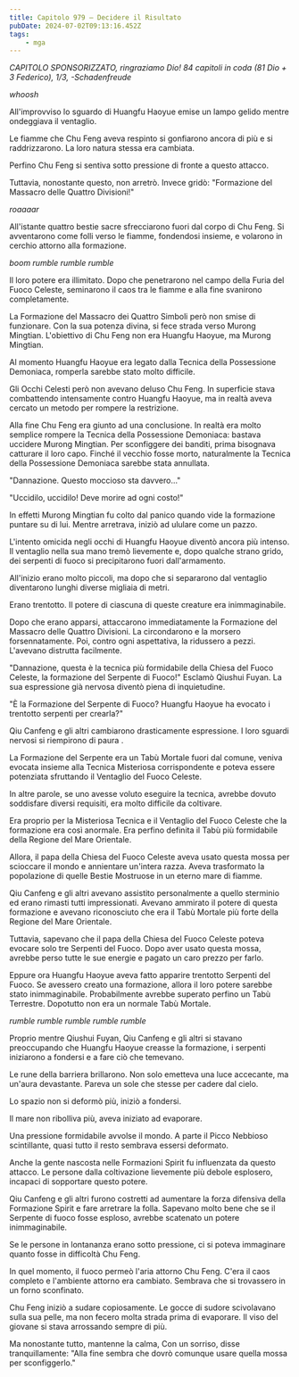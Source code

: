 ```yaml
---
title: Capitolo 979 – Decidere il Risultato
pubDate: 2024-07-02T09:13:16.452Z
tags:
    - mga
---
```



<em>CAPITOLO SPONSORIZZATO, ringraziamo Dio!
84 capitoli in coda (81 Dio + 3 Federico), 1/3,
-Schadenfreude</em>


*whoosh*


All'improvviso lo sguardo di Huangfu Haoyue emise un lampo gelido mentre ondeggiava il ventaglio.


Le fiamme che Chu Feng aveva respinto si gonfiarono ancora di più e si raddrizzarono. La loro natura stessa era cambiata.


Perfino Chu Feng si sentiva sotto pressione di fronte a questo attacco.


Tuttavia, nonostante questo, non arretrò. Invece gridò: "Formazione del Massacro delle Quattro Divisioni!"


*roaaaar*


All'istante quattro bestie sacre sfrecciarono fuori dal corpo di Chu Feng. Si avventarono come folli verso le fiamme, fondendosi insieme, e volarono in cerchio attorno alla formazione.


*boom rumble rumble rumble*


Il loro potere era illimitato. Dopo che penetrarono nel campo della Furia del Fuoco Celeste, seminarono il caos tra le fiamme e alla fine svanirono completamente.


La Formazione del Massacro dei Quattro Simboli però non smise di funzionare. Con la sua potenza divina, si fece strada verso Murong Mingtian. L'obiettivo di Chu Feng non era Huangfu Haoyue, ma Murong Mingtian.


Al momento Huangfu Haoyue era legato dalla Tecnica della Possessione Demoniaca, romperla sarebbe stato molto difficile.


Gli Occhi Celesti però non avevano deluso Chu Feng. In superficie stava combattendo intensamente contro Huangfu Haoyue, ma in realtà aveva cercato un metodo per rompere la restrizione.


Alla fine Chu Feng era giunto ad una conclusione. In realtà era molto semplice rompere la Tecnica della Possessione Demoniaca: bastava uccidere Murong Mingtian. Per sconfiggere dei banditi, prima bisognava catturare il loro capo. Finché il vecchio fosse morto, naturalmente la Tecnica della Possessione Demoniaca sarebbe stata annullata.


"Dannazione. Questo moccioso sta davvero..."


"Uccidilo, uccidilo! Deve morire ad ogni costo!"


In effetti Murong Mingtian fu colto dal panico quando vide la formazione puntare su di lui. Mentre arretrava, iniziò ad ululare come un pazzo.


L'intento omicida negli occhi di Huangfu Haoyue diventò ancora più intenso. Il ventaglio nella sua mano tremò lievemente e, dopo qualche strano grido, dei serpenti di fuoco si precipitarono fuori dall'armamento.


All'inizio erano molto piccoli, ma dopo che si separarono dal ventaglio diventarono lunghi diverse migliaia di metri.


Erano trentotto. Il potere di ciascuna di queste creature era inimmaginabile.


Dopo che erano apparsi, attaccarono immediatamente la Formazione del Massacro delle Quattro Divisioni. La circondarono e la morsero forsennatamente. Poi, contro ogni aspettativa, la ridussero a pezzi. L'avevano distrutta facilmente.


"Dannazione, questa è la tecnica più formidabile della Chiesa del Fuoco Celeste, la formazione del Serpente di Fuoco!" Esclamò Qiushui Fuyan. La sua espressione già nervosa diventò piena di inquietudine.


"È la Formazione del Serpente di Fuoco? Huangfu Haoyue ha evocato i trentotto serpenti per crearla?"


Qiu Canfeng e gli altri cambiarono drasticamente espressione. I loro sguardi nervosi si riempirono di paura .


La Formazione del Serpente era un Tabù Mortale fuori dal comune, veniva evocata insieme alla Tecnica Misteriosa corrispondente e poteva essere potenziata sfruttando il Ventaglio del Fuoco Celeste.


In altre parole, se uno avesse voluto eseguire la tecnica, avrebbe dovuto soddisfare diversi requisiti, era molto difficile da coltivare.


Era proprio per la Misteriosa Tecnica e il Ventaglio del Fuoco Celeste che la formazione era così anormale. Era perfino definita il Tabù più formidabile della Regione del Mare Orientale.


Allora, il papa della Chiesa del Fuoco Celeste aveva usato questa mossa per scioccare il mondo e annientare un'intera razza. Aveva trasformato la popolazione di quelle Bestie Mostruose in un eterno mare di fiamme.


Qiu Canfeng e gli altri avevano assistito personalmente a quello sterminio ed erano rimasti tutti impressionati. Avevano ammirato il potere di questa formazione e avevano riconosciuto che era il Tabù Mortale più forte della Regione del Mare Orientale.


Tuttavia, sapevano che il papa della Chiesa del Fuoco Celeste poteva evocare solo tre Serpenti del Fuoco. Dopo aver usato questa mossa, avrebbe perso tutte le sue energie e pagato un caro prezzo per farlo.


Eppure ora Huangfu Haoyue aveva fatto apparire trentotto Serpenti del Fuoco. Se avessero creato una formazione, allora il loro potere sarebbe stato inimmaginabile. Probabilmente avrebbe superato perfino un Tabù Terrestre. Dopotutto non era un normale Tabù Mortale.


*rumble rumble rumble rumble rumble*


Proprio mentre Qiushui Fuyan, Qiu Canfeng e gli altri si stavano preoccupando che Huangfu Haoyue creasse la formazione, i serpenti iniziarono a fondersi e a fare ciò che temevano.


Le rune della barriera brillarono. Non solo emetteva una luce accecante, ma un'aura devastante. Pareva un sole che stesse per cadere dal cielo.


Lo spazio non si deformò più, iniziò a fondersi.


Il mare non ribolliva più, aveva iniziato ad evaporare.


Una pressione formidabile avvolse il mondo. A parte il Picco Nebbioso scintillante, quasi tutto il resto sembrava essersi deformato.


Anche la gente nascosta nelle Formazioni Spirit fu influenzata da questo attacco. Le persone dalla coltivazione lievemente più debole esplosero, incapaci di sopportare questo potere.


Qiu Canfeng e gli altri furono costretti ad aumentare la forza difensiva della Formazione Spirit e fare arretrare la folla. Sapevano molto bene che se il Serpente di fuoco fosse esploso, avrebbe scatenato un potere inimmaginabile.


Se le persone in lontananza erano sotto pressione, ci si poteva immaginare quanto fosse in difficoltà Chu Feng.


In quel momento, il fuoco permeò l'aria attorno Chu Feng. C'era il caos completo e l'ambiente attorno era cambiato. Sembrava che si trovassero in un forno sconfinato.


Chu Feng iniziò a sudare copiosamente. Le gocce di sudore scivolavano sulla sua pelle, ma non fecero molta strada prima di evaporare. Il viso del giovane si stava arrossando sempre di più.


Ma nonostante tutto, mantenne la calma, Con un sorriso, disse tranquillamente: "Alla fine sembra che dovrò comunque usare quella mossa per sconfiggerlo."
                                


                                



